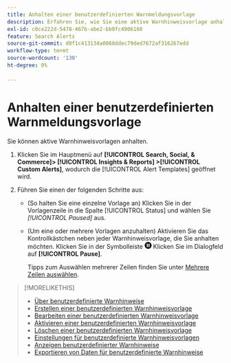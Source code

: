 ```yaml
---
title: Anhalten einer benutzerdefinierten Warnmeldungsvorlage
description: Erfahren Sie, wie Sie eine aktive Warnhinweisvorlage anhalten.
exl-id: c0ce222d-5478-467b-abe2-bb0fc4906160
feature: Search Alerts
source-git-commit: d0f1c413134a0868ddec79ded7672af316267edd
workflow-type: tm+mt
source-wordcount: '130'
ht-degree: 0%

---
```


# Anhalten einer benutzerdefinierten Warnmeldungsvorlage

Sie können aktive Warnhinweisvorlagen anhalten.

1. Klicken Sie im Hauptmenü auf **[!UICONTROL Search, Social, & Commerce]> [!UICONTROL Insights & Reports] >[!UICONTROL Custom Alerts]**, wodurch die [!UICONTROL Alert Templates] geöffnet wird.

1. Führen Sie einen der folgenden Schritte aus:

   * (So halten Sie eine einzelne Vorlage an) Klicken Sie in der Vorlagenzeile in die Spalte [!UICONTROL Status] und wählen Sie *[!UICONTROL Paused]* aus.

   * (Um eine oder mehrere Vorlagen anzuhalten) Aktivieren Sie das Kontrollkästchen neben jeder Warnhinweisvorlage, die Sie anhalten möchten. Klicken Sie in der Symbolleiste ![Pause](/help/search-social-commerce/assets/pause.png "Pause") Klicken Sie im Dialogfeld auf **[!UICONTROL Pause]**.

     Tipps zum Auswählen mehrerer Zeilen finden Sie unter [Mehrere Zeilen auswählen](/help/search-social-commerce/common-tasks/navigation-editing-selection/multiple-rows-select.md).

>[!MORELIKETHIS]
>
>* [Über benutzerdefinierte Warnhinweise](alert-about.md)
>* [Erstellen einer benutzerdefinierten Warnhinweisvorlage](alert-template-create.md)
>* [Bearbeiten einer benutzerdefinierten Warnhinweisvorlage](alert-template-edit.md)
>* [Aktivieren einer benutzerdefinierten Warnhinweisvorlage](alert-template-activate.md)
>* [Löschen einer benutzerdefinierten Warnhinweisvorlage](alert-template-delete.md)
>* [Einstellungen für benutzerdefinierte Warnhinweisvorlagen](alert-template-settings.md)
>* [Anzeigen benutzerdefinierter Warnhinweise](alert-view.md)
>* [Exportieren von Daten für benutzerdefinierte Warnhinweise](alert-export-data.md)
